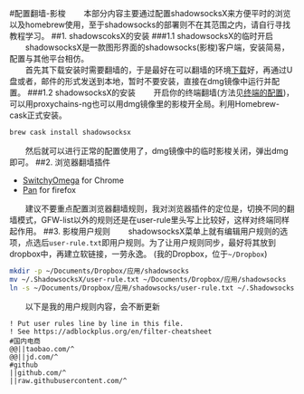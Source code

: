 #配置翻墙-影梭
　　本部分内容主要通过配置shadowsocksX来方便平时的浏览以及homebrew使用，至于shadowsocks的部署则不在其范围之内，请自行寻找教程学习。
##1. shadowscoksX的安装
###1.1 shadowsocksX的临时开启
　　shadowsocksX是一款图形界面的shadowsocks(影梭)客户端，安装简易，配置与其他平台相仿。  
　　首先其下载安装时需要翻墙的，于是最好在可以翻墙的环境[下载](https://sourceforge.net/projects/shadowsocksgui/files/latest/download?source=files)好，再通过U盘或者，邮件的形式发送到本地，暂时不要安装，直接在dmg镜像中运行并配置。
###1.2 shadowsocksX的安装
　　开启你的终端翻墙(方法见[终端的配置](terminal.md#2-配置终端proxy))，可以用proxychains-ng也可以用dmg镜像里的影梭开全局。利用Homebrew-cask正式安装。

```sh
brew cask install shadowsocksx
```
　　然后就可以进行正常的配置使用了，dmg镜像中的临时影梭关闭，弹出dmg即可。
##2. 浏览器翻墙插件
* [SwitchyOmega](https://chrome.google.com/webstore/detail/proxy-switchyomega/padekgcemlokbadohgkifijomclgjgif) for Chrome  
* [Pan](https://addons.mozilla.org/zh-CN/firefox/addon/pan/) for firefox  

　　建议不要重点配置浏览器翻墙规则，我对浏览器插件的定位是，切换不同的翻墙模式，GFW-list以外的规则还是在user-rule里头写上比较好，这样对终端同样起作用。
##3. 影梭用户规则
　　shadowsocksX菜单上就有编辑用户规则的选项，点选后`user-rule.txt`即用户规则。为了让用户规则同步，最好将其放到dropbox中，再建立软链接，一劳永逸。
(我的Dropbox，位于`~/Dropbox`)

```sh
mkdir -p ~/Documents/Dropbox/应用/shadowsocks
mv ~/.ShadowsocksX/user-rule.txt ~/Documents/Dropbox/应用/shadowsocks
ln -s ~/Documents/Dropbox/应用/shadowsocks/user-rule.txt ~/.ShadowsocksX
```
　　以下是我的用户规则内容，会不断更新

```
! Put user rules line by line in this file.
! See https://adblockplus.org/en/filter-cheatsheet
#国内电商
@@||taobao.com/^
@@||jd.com/^
#github
||github.com/^
||raw.githubusercontent.com/^
```